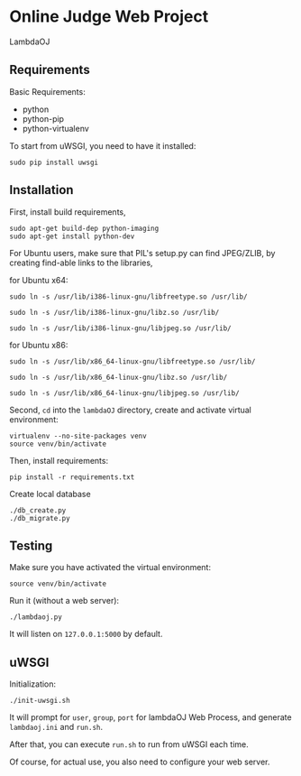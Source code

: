 # Online Judge Web Project

LambdaOJ



## Requirements

Basic Requirements:

* python
* python-pip
* python-virtualenv

To start from uWSGI, you need to have it installed:

```
sudo pip install uwsgi
```



## Installation

First, install build requirements,
```
sudo apt-get build-dep python-imaging
sudo apt-get install python-dev
```

For Ubuntu users, make sure that PIL's setup.py can find JPEG/ZLIB, by creating find-able links to the libraries,

for Ubuntu x64:
```
sudo ln -s /usr/lib/i386-linux-gnu/libfreetype.so /usr/lib/

sudo ln -s /usr/lib/i386-linux-gnu/libz.so /usr/lib/

sudo ln -s /usr/lib/i386-linux-gnu/libjpeg.so /usr/lib/
```

for Ubuntu x86:
```
sudo ln -s /usr/lib/x86_64-linux-gnu/libfreetype.so /usr/lib/

sudo ln -s /usr/lib/x86_64-linux-gnu/libz.so /usr/lib/

sudo ln -s /usr/lib/x86_64-linux-gnu/libjpeg.so /usr/lib/
```

 Second, `cd` into the `lambdaOJ` directory,
create and activate virtual environment:

```
virtualenv --no-site-packages venv
source venv/bin/activate
```

Then, install requirements:

```
pip install -r requirements.txt
```

Create local database
```
./db_create.py  
./db_migrate.py
```



## Testing

Make sure you have activated the virtual environment:

```
source venv/bin/activate
```

Run it (without a web server):

```
./lambdaoj.py
```

It will listen on `127.0.0.1:5000` by default.
	


## uWSGI

Initialization:

```
./init-uwsgi.sh
```

It will prompt for `user`, `group`, `port` for lambdaOJ Web Process,
and generate `lambdaoj.ini` and `run.sh`.

After that, you can execute `run.sh` to run from uWSGI each time.

Of course, for actual use,
you also need to configure your web server.
